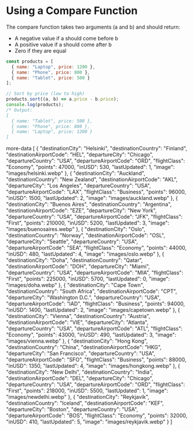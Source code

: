 


# Using a Compare Function
The compare function takes two arguments (a and b) and should return:

* A negative value if a should come before b
* A positive value if a should come after b
* Zero if they are equal


```javascript
const products = [
  { name: "Laptop", price: 1200 },
  { name: "Phone", price: 800 },
  { name: "Tablet", price: 500 }
];

// Sort by price (low to high)
products.sort((a, b) => a.price - b.price);
console.log(products);
/* Output:
[
  { name: "Tablet", price: 500 },
  { name: "Phone", price: 800 },
  { name: "Laptop", price: 1200 }
]

```


more-data
[
  {
    "destinationCity": "Helsinki",
    "destinationCountry": "Finland",
    "destinationAirportCode": "HEL",
    "departureCity": "Chicago",
    "departureCountry": "USA",
    "departureAirportCode": "ORD",
    "flightClass": "Economy",
    "points": 47000,
    "inUSD": 530,
    "lastUpdated": 1,
    "image": "images/helsinki.webp"
  },
  {
    "destinationCity": "Auckland",
    "destinationCountry": "New Zealand",
    "destinationAirportCode": "AKL",
    "departureCity": "Los Angeles",
    "departureCountry": "USA",
    "departureAirportCode": "LAX",
    "flightClass": "Business",
    "points": 96000,
    "inUSD": 1500,
    "lastUpdated": 2,
    "image": "images/auckland.webp"
  },
  {
    "destinationCity": "Buenos Aires",
    "destinationCountry": "Argentina",
    "destinationAirportCode": "EZE",
    "departureCity": "New York",
    "departureCountry": "USA",
    "departureAirportCode": "JFK",
    "flightClass": "First",
    "points": 210000,
    "inUSD": 5200,
    "lastUpdated": 3,
    "image": "images/buenosaires.webp"
  },
  {
    "destinationCity": "Oslo",
    "destinationCountry": "Norway",
    "destinationAirportCode": "OSL",
    "departureCity": "Seattle",
    "departureCountry": "USA",
    "departureAirportCode": "SEA",
    "flightClass": "Economy",
    "points": 44000,
    "inUSD": 480,
    "lastUpdated": 4,
    "image": "images/oslo.webp"
  },
  {
    "destinationCity": "Doha",
    "destinationCountry": "Qatar",
    "destinationAirportCode": "DOH",
    "departureCity": "Miami",
    "departureCountry": "USA",
    "departureAirportCode": "MIA",
    "flightClass": "First",
    "points": 225000,
    "inUSD": 5700,
    "lastUpdated": 0,
    "image": "images/doha.webp"
  },
  {
    "destinationCity": "Cape Town",
    "destinationCountry": "South Africa",
    "destinationAirportCode": "CPT",
    "departureCity": "Washington D.C.",
    "departureCountry": "USA",
    "departureAirportCode": "IAD",
    "flightClass": "Business",
    "points": 94000,
    "inUSD": 1400,
    "lastUpdated": 2,
    "image": "images/capetown.webp"
  },
  {
    "destinationCity": "Vienna",
    "destinationCountry": "Austria",
    "destinationAirportCode": "VIE",
    "departureCity": "Atlanta",
    "departureCountry": "USA",
    "departureAirportCode": "ATL",
    "flightClass": "Economy",
    "points": 43000,
    "inUSD": 490,
    "lastUpdated": 3,
    "image": "images/vienna.webp"
  },
  {
    "destinationCity": "Hong Kong",
    "destinationCountry": "China",
    "destinationAirportCode": "HKG",
    "departureCity": "San Francisco",
    "departureCountry": "USA",
    "departureAirportCode": "SFO",
    "flightClass": "Business",
    "points": 88000,
    "inUSD": 1350,
    "lastUpdated": 4,
    "image": "images/hongkong.webp"
  },
  {
    "destinationCity": "New Delhi",
    "destinationCountry": "India",
    "destinationAirportCode": "DEL",
    "departureCity": "Chicago",
    "departureCountry": "USA",
    "departureAirportCode": "ORD",
    "flightClass": "First",
    "points": 218000,
    "inUSD": 5500,
    "lastUpdated": 1,
    "image": "images/newdelhi.webp"
  },
  {
    "destinationCity": "Reykjavik",
    "destinationCountry": "Iceland",
    "destinationAirportCode": "KEF",
    "departureCity": "Boston",
    "departureCountry": "USA",
    "departureAirportCode": "BOS",
    "flightClass": "Economy",
    "points": 32000,
    "inUSD": 410,
    "lastUpdated": 5,
    "image": "images/reykjavik.webp"
  }
]
